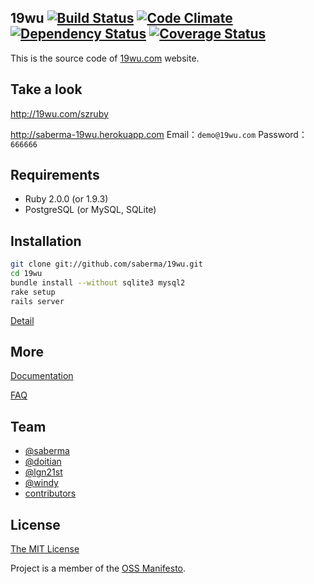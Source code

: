 ## 19wu [![Build Status](https://travis-ci.org/saberma/19wu.png?branch=master)](https://travis-ci.org/saberma/19wu) [![Code Climate](https://codeclimate.com/github/saberma/19wu.png)](https://codeclimate.com/github/saberma/19wu) [![Dependency Status](https://gemnasium.com/saberma/19wu.png)](https://gemnasium.com/saberma/19wu) [![Coverage Status](https://coveralls.io/repos/saberma/19wu/badge.png?branch=master)](https://coveralls.io/r/saberma/19wu)

This is the source code of [19wu.com](http://19wu.com) website.

## Take a look

http://19wu.com/szruby

http://saberma-19wu.herokuapp.com
Email：`demo@19wu.com`
Password：`666666`

## Requirements

* Ruby 2.0.0 (or 1.9.3)
* PostgreSQL (or MySQL, SQLite)

## Installation

```bash
git clone git://github.com/saberma/19wu.git
cd 19wu
bundle install --without sqlite3 mysql2
rake setup
rails server
```

[Detail](https://github.com/saberma/19wu/issues/19)

## More

[Documentation](https://github.com/saberma/19wu/wiki)

[FAQ](https://github.com/saberma/19wu/wiki/%E6%96%B0%E6%89%8B%E9%97%AE%E9%A2%98%E6%B1%87%E6%80%BB)

## Team

* [@saberma](https://github.com/saberma)
* [@doitian](https://github.com/doitian)
* [@lgn21st](https://github.com/lgn21st)
* [@windy](https://github.com/windy)
* [contributors](https://github.com/saberma/19wu/graphs/contributors)

## License

[The MIT License](https://github.com/saberma/19wu/blob/master/LICENSE)

Project is a member of the [OSS Manifesto](http://ossmanifesto.org).
